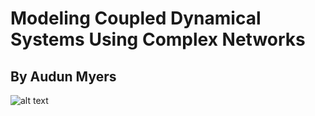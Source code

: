 # Modeling Coupled Dynamical Systems Using Complex Networks
## By Audun Myers

![alt text](https://github.com/myersau3/stochastic_modeling_for_dynamic_state_analysis/blob/main/figures/coupled_dyn_sys_network.png)

